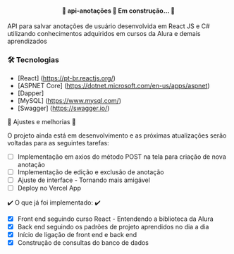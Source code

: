 <h4 align="center"> 
	🚧  api-anotações 🚀 Em construção...  🚧
</h4>

API para salvar anotações de usuário desenvolvida em React JS e C# utilizando conhecimentos adquiridos em cursos da Alura e demais aprendizados

### 🛠 Tecnologias
- [React] (https://pt-br.reactjs.org/)
- [ASPNET Core] (https://dotnet.microsoft.com/en-us/apps/aspnet)
- [Dapper]
- [MySQL] (https://www.mysql.com/)
- [Swagger] (https://swagger.io/)

:construction: Ajustes e melhorias :construction:

O projeto ainda está em desenvolvimento e as próximas atualizações serão voltadas para as seguintes tarefas:
- [ ] Implementação em axios do método POST na tela para criação de nova anotação
- [ ] Implementação de edição e exclusão de anotação
- [ ] Ajuste de interface - Tornando mais amigável
- [ ] Deploy no Vercel App

:heavy_check_mark: O que já foi implementado: :heavy_check_mark:
- [x] Front end seguindo curso React - Entendendo a biblioteca da Alura
- [x] Back end seguindo os padrões de projeto aprendidos no dia a dia
- [x] Início de ligação de front end e back end
- [x] Construção de consultas do banco de dados

